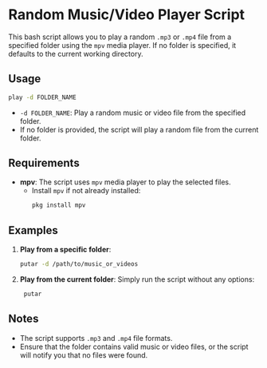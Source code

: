 # Random Music/Video Player Script

This bash script allows you to play a random `.mp3` or `.mp4` file from a specified folder using the `mpv` media player. If no folder is specified, it defaults to the current working directory.

## Usage

```bash
play -d FOLDER_NAME
```

- `-d FOLDER_NAME`: Play a random music or video file from the specified folder.
- If no folder is provided, the script will play a random file from the current folder.

## Requirements

- **mpv**: The script uses `mpv` media player to play the selected files.
  - Install `mpv` if not already installed:
    ```bash
    pkg install mpv
    ```

## Examples

1. **Play from a specific folder**:
   ```bash
   putar -d /path/to/music_or_videos
   ```

2. **Play from the current folder**:
   Simply run the script without any options:
   ```bash
    putar
   ```

## Notes

- The script supports `.mp3` and `.mp4` file formats.
- Ensure that the folder contains valid music or video files, or the script will notify you that no files were found.
```